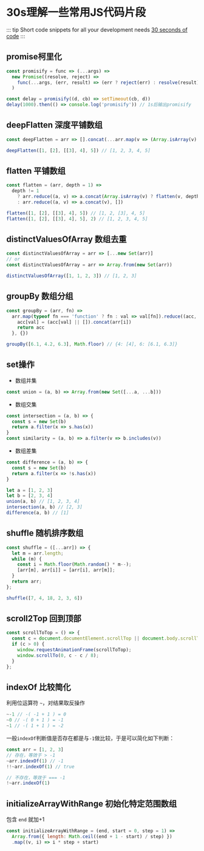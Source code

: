 # 30s理解一些常用JS代码片段
::: tip Short code snippets for all your development needs
[30 seconds of code](https://www.30secondsofcode.org/js/p/1)
:::
## promise柯里化
```js
const promisify = func => (...args) =>
  new Promise((resolve, reject) =>
    func(...args, (err, result) => (err ? reject(err) : resolve(result)))
  )

const delay = promisify((d, cb) => setTimeout(cb, d))
delay(1000).then(() => console.log('promisify')) // 1s后输出promisify  
```

## deepFlatten 深度平铺数组
```js
const deepFlatten = arr => [].concat(...arr.map(v => (Array.isArray(v) ? deepFlatten(v) : v)))

deepFlatten([1, [2], [[3], 4], 5]) // [1, 2, 3, 4, 5]
```
## flatten 平铺数组
```js
const flatten = (arr, depth = 1) =>
  depth != 1
    ? arr.reduce((a, v) => a.concat(Array.isArray(v) ? flatten(v, depth - 1) : v), [])
    : arr.reduce((a, v) => a.concat(v), [])

flatten([1, [2], [[3], 4], 5]) // [1, 2, [3], 4, 5]
flatten([1, [2], [[3], 4], 5], 2) // [1, 2, 3, 4, 5]
```

## distinctValuesOfArray 数组去重
```js
const distinctValuesOfArray = arr => [...new Set(arr)]
// or
const distinctValuesOfArray = arr => Array.from(new Set(arr))

distinctValuesOfArray([1, 1, 2, 3]) // [1, 2, 3]
```

## groupBy 数组分组
```js
const groupBy = (arr, fn) =>
  arr.map(typeof fn === 'function' ? fn : val => val[fn]).reduce((acc, val, i) => {
    acc[val] = (acc[val] || []).concat(arr[i])
    return acc
  }, {})

groupBy([6.1, 4.2, 6.3], Math.floor) // {4: [4], 6: [6.1, 6.3]}
```

## set操作
- 数组并集
```js
const union = (a, b) => Array.from(new Set([...a, ...b]))
```
- 数组交集
```js
const intersection = (a, b) => {
  const s = new Set(b)
  return a.filter(x => s.has(x))
}
const similarity = (a, b) => a.filter(v => b.includes(v))
```
- 数组差集
```js
const difference = (a, b) => {
  const s = new Set(b)
  return a.filter(x => !s.has(x))
}
```
```js
let a = [1, 2, 3]
let b = [2, 3, 4]
union(a, b) // [1, 2, 3, 4]
intersection(a, b) // [2, 3]
difference(a, b) // [1]
```

## shuffle 随机排序数组
```js
const shuffle = ([...arr]) => {
  let m = arr.length;
  while (m) {
    const i = Math.floor(Math.random() * m--);
    [arr[m], arr[i]] = [arr[i], arr[m]];
  }
  return arr;
};

shuffle([7, 4, 18, 2, 3, 6])
```

## scroll2Top 回到顶部
```js
const scrollToTop = () => {
  const c = document.documentElement.scrollTop || document.body.scrollTop;
  if (c > 0) {
    window.requestAnimationFrame(scrollToTop);
    window.scrollTo(0, c - c / 8);
  }
};
```

## indexOf 比较简化
利用位运算符 ```~```，对结果取反操作
```js
~-1 // -( -1 + 1 ) = 0
~0 // -( 0 + 1 ) = -1
~1 // -( 1 + 1 ) = -2
```
一般```indexOf```判断值是否存在都是与```-1```做比较，于是可以简化如下判断：
```js
const arr = [1, 2, 3]
// 存在，等效于 > -1
~arr.indexOf(1) // -1
!!~arr.indexOf(1) // true

// 不存在，等效于 === -1
!~arr.indexOf(1)
```

## initializeArrayWithRange 初始化特定范围数组
包含 ```end``` 就加+1
```js
const initializeArrayWithRange = (end, start = 0, step = 1) =>
  Array.from({ length: Math.ceil((end + 1 - start) / step) })
  .map((v, i) => i * step + start)
```